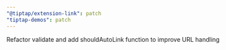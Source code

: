 ```yaml
---
"@tiptap/extension-link": patch
"tiptap-demos": patch
---
```


Refactor validate and add shouldAutoLink function to improve URL handling
